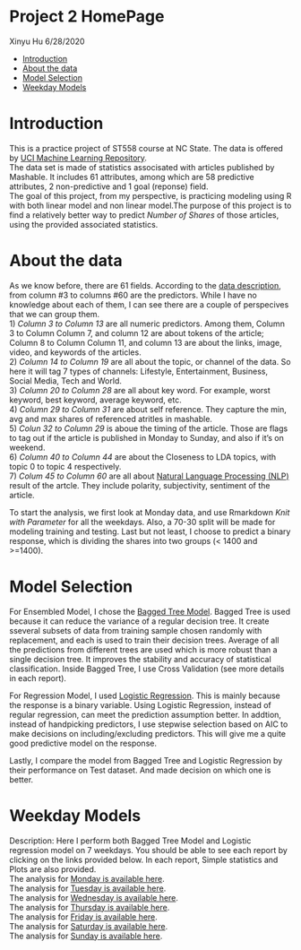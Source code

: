 Project 2 HomePage
================
Xinyu Hu
6/28/2020

  - [Introduction](#introduction)
  - [About the data](#about-the-data)
  - [Model Selection](#model-selection)
  - [Weekday Models](#weekday-models)

# Introduction

This is a practice project of ST558 course at NC State. The data is
offered by [UCI Machine Learning
Repository](https://archive.ics.uci.edu/ml/datasets/Online+News+Popularity).  
The data set is made of statistics associsated with articles published
by Mashable. It includes 61 attributes, among which are 58 predictive
attributes, 2 non-predictive and 1 goal (reponse) field.  
The goal of this project, from my perspective, is practicing modeling
using R with both linear model and non linear model.The purpose of this
project is to find a relatively better way to predict *Number of Shares*
of those articles, using the provided associated statistics.

# About the data

As we know before, there are 61 fields. According to the [data
description](https://archive.ics.uci.edu/ml/datasets/Online+News+Popularity),
from column \#3 to columns \#60 are the predictors. While I have no
knowledge about each of them, I can see there are a couple of
perspecives that we can group them.  
1\) *Column 3 to Column 13* are all numeric predictors. Among them,
Column 3 to Column Column 7, and column 12 are about tokens of the
article; Column 8 to Column Column 11, and column 13 are about the
links, image, video, and keywords of the articles.  
2\) *Column 14 to Column 19* are all about the topic, or channel of the
data. So here it will tag 7 types of channels: Lifestyle, Entertainment,
Business, Social Media, Tech and World.  
3\) *Column 20 to Column 28* are all about key word. For example, worst
keyword, best keyword, average keyword, etc.  
4\) *Column 29 to Column 31* are about self reference. They capture the
min, avg and max shares of referenced atritles in mashable.  
5\) *Colun 32 to Column 29* is aboue the timing of the article. Those
are flags to tag out if the article is published in Monday to Sunday,
and also if it’s on weekend.  
6\) *Column 40 to Column 44* are about the Closeness to LDA topics, with
topic 0 to topic 4 respectively.  
7\) *Colum 45 to Column 60* are all about [Natural Language Processing
(NLP)](https://en.wikipedia.org/wiki/Natural_language_processing) result
of the artcle. They include polarity, subjectivity, sentiment of the
article.

To start the analysis, we first look at Monday data, and use Rmarkdown
*Knit with Parameter* for all the weekdays. Also, a 70-30 split will be
made for modeling training and testing. Last but not least, I choose to
predict a binary response, which is dividing the shares into two groups
(\< 1400 and \>=1400).

# Model Selection

For Ensembled Model, I chose the [Bagged Tree
Model](https://en.wikipedia.org/wiki/Bootstrap_aggregating). Bagged Tree
is used because it can reduce the variance of a regular decision tree.
It create sseveral subsets of data from training sample chosen randomly
with replacement, and each is used to train their decision trees.
Average of all the predictions from different trees are used which is
more robust than a single decision tree. It improves the stability and
accuracy of statistical classification. Inside Bagged Tree, I use Cross
Validation (see more details in each report).

For Regression Model, I used [Logistic
Regression](https://towardsdatascience.com/logistic-regression-detailed-overview-46c4da4303bc).
This is mainly because the response is a binary variable. Using Logistic
Regression, instead of regular regression, can meet the prediction
assumption better. In addtion, instead of handpicking predictors, I use
stepwise selection based on AIC to make decisions on including/excluding
predictors. This will give me a quite good predictive model on the
response.

Lastly, I compare the model from Bagged Tree and Logistic Regression by
their performance on Test dataset. And made decision on which one is
better.

# Weekday Models

Description: Here I perform both Bagged Tree Model and Logistic
regression model on 7 weekdays. You should be able to see each report by
clicking on the links provided below. In each report, Simple statistics
and Plots are also provided.  
The analysis for [Monday is available here](weekday_is_monday.md).  
The analysis for [Tuesday is available here](weekday_is_tuesday.md).  
The analysis for [Wednesday is available
here](weekday_is_wednesday.md).  
The analysis for [Thursday is available here](weekday_is_thursday.md).  
The analysis for [Friday is available here](weekday_is_friday.md).  
The analysis for [Saturday is available here](weekday_is_saturday.md).  
The analysis for [Sunday is available here](weekday_is_sunday.md).

